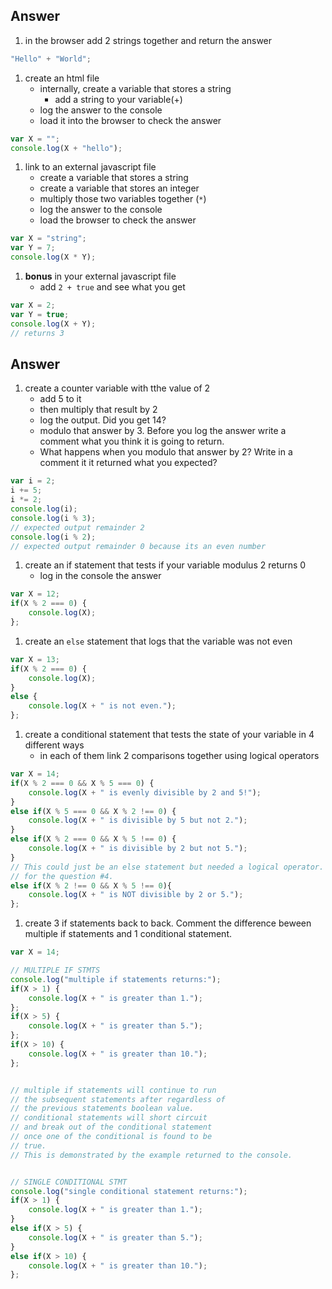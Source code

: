## Answer 

1. in the browser add 2 strings together and return the answer
```javascript
"Hello" + "World";
```

1. create an html file
	* internally, create a variable that stores a string 
		* add a string to your variable(+)
	* log the answer to the console
	* load it into the browser to check the answer
```javascript
var X = "";
console.log(X + "hello");
```

1. link to an external javascript file
	* create a variable that stores a string
	* create a variable that stores an integer
	* multiply those two variables together (`*`)
	* log the answer to the console
	* load the browser to check the answer
```javascript
var X = "string";
var Y = 7;
console.log(X * Y);
```

1. **bonus** in your external javascript file 
	* add `2 + true` and see what you get
```javascript
var X = 2;
var Y = true;
console.log(X + Y);
// returns 3
```

## Answer 

1. create a counter variable with tthe value of 2
	* add 5 to it
	* then multiply that result by 2 
	* log the output. Did you get 14?
	* modulo that answer by 3. Before you log the answer write a comment what you think it is going to return.
	* What happens when you modulo that answer by 2? Write in a comment it it returned what you expected?
```javascript
var i = 2;
i += 5;
i *= 2;
console.log(i);
console.log(i % 3);
// expected output remainder 2
console.log(i % 2);
// expected output remainder 0 because its an even number
```

1. create an if statement that tests if your variable modulus 2 returns 0
	* log in the console the answer
```javascript
var X = 12;
if(X % 2 === 0) {
	console.log(X);
};
```

1. create an `else` statement that logs that the variable was not even
```javascript
var X = 13;
if(X % 2 === 0) {
	console.log(X);
}
else {
	console.log(X + " is not even.");
};
```

1. create a conditional statement that tests the state of your variable in 4 different ways
	* in each of them link 2 comparisons together using logical operators
```javascript
var X = 14;
if(X % 2 === 0 && X % 5 === 0) {
	console.log(X + " is evenly divisible by 2 and 5!");
}
else if(X % 5 === 0 && X % 2 !== 0) {
	console.log(X + " is divisible by 5 but not 2.");
}
else if(X % 2 === 0 && X % 5 !== 0) {
	console.log(X + " is divisible by 2 but not 5.");
}
// This could just be an else statement but needed a logical operator.
// for the question #4.
else if(X % 2 !== 0 && X % 5 !== 0){
	console.log(X + " is NOT divisible by 2 or 5.");
};
```

1. create 3 if statements back to back. Comment the difference beween multiple if statements and 1 conditional statement. 
```javascript
var X = 14;

// MULTIPLE IF STMTS
console.log("multiple if statements returns:");
if(X > 1) {
	console.log(X + " is greater than 1.");
};
if(X > 5) {
	console.log(X + " is greater than 5.");
};
if(X > 10) {
	console.log(X + " is greater than 10.");
};


// multiple if statements will continue to run 
// the subsequent statements after regardless of
// the previous statements boolean value.
// conditional statements will short circuit 
// and break out of the conditional statement 
// once one of the conditional is found to be 
// true. 
// This is demonstrated by the example returned to the console.


// SINGLE CONDITIONAL STMT
console.log("single conditional statement returns:");
if(X > 1) {
	console.log(X + " is greater than 1.");
}
else if(X > 5) {
	console.log(X + " is greater than 5.");
}
else if(X > 10) {
	console.log(X + " is greater than 10.");
};
```
